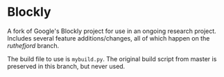 # Blockly

A fork of Google's Blockly project for use in an ongoing research project.
Includes several feature additions/changes, all of which happen on the *ruthefjord* branch.

The build file to use is <code>mybuild.py</code>. The original build script from master is preserved in this branch, but never used.
